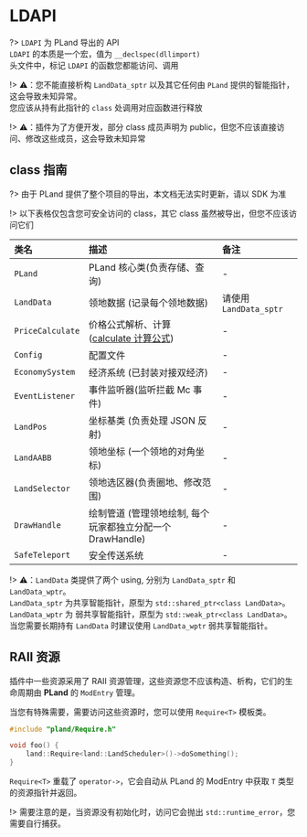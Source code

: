 # LDAPI

?> `LDAPI` 为 PLand 导出的 API  
`LDAPI` 的本质是一个宏，值为 `__declspec(dllimport)`  
头文件中，标记 `LDAPI` 的函数您都能访问、调用

!> ⚠️：您不能直接析构 `LandData_sptr` 以及其它任何由 `PLand` 提供的智能指针，这会导致未知异常。  
您应该从持有此指针的 `class` 处调用对应函数进行释放

!> ⚠️：插件为了方便开发，部分 class 成员声明为 public，但您不应该直接访问、修改这些成员，这会导致未知异常

## class 指南

?> 由于 PLand 提供了整个项目的导出，本文档无法实时更新，请以 SDK 为准

!> 以下表格仅包含您可安全访问的 class，其它 class 虽然被导出，但您不应该访问它们

| 类名             | 描述                                                                          | 备注                   |
| :--------------- | :---------------------------------------------------------------------------- | :--------------------- |
| `PLand`          | PLand 核心类(负责存储、查询)                                                  | -                      |
| `LandData`       | 领地数据 (记录每个领地数据)                                                   | 请使用 `LandData_sptr` |
| `PriceCalculate` | 价格公式解析、计算 ([calculate 计算公式](../md/Config.md#calculate-计算公式)) | -                      |
| `Config`         | 配置文件                                                                      | -                      |
| `EconomySystem`  | 经济系统 (已封装对接双经济)                                                   | -                      |
| `EventListener`  | 事件监听器(监听拦截 Mc 事件)                                                  | -                      |
| `LandPos`        | 坐标基类 (负责处理 JSON 反射)                                                 | -                      |
| `LandAABB`       | 领地坐标 (一个领地的对角坐标)                                                 | -                      |
| `LandSelector`   | 领地选区器(负责圈地、修改范围)                                                | -                      |
| `DrawHandle`     | 绘制管道 (管理领地绘制, 每个玩家都独立分配一个 DrawHandle)                    | -                      |
| `SafeTeleport`   | 安全传送系统                                                                  | -                      |

!> ⚠️：`LandData` 类提供了两个 using, 分别为 `LandData_sptr` 和 `LandData_wptr`。  
`LandData_sptr` 为共享智能指针，原型为 `std::shared_ptr<class LandData>`。  
`LandData_wptr` 为 弱共享智能指针，原型为 `std::weak_ptr<class LandData>`。  
当您需要长期持有 `LandData` 时建议使用 `LandData_wptr` 弱共享智能指针。

## RAII 资源

插件中一些资源采用了 RAII 资源管理，这些资源您不应该构造、析构，它们的生命周期由 **PLand** 的 `ModEntry` 管理。

当您有特殊需要，需要访问这些资源时，您可以使用 `Require<T>` 模板类。

```cpp
#include "pland/Require.h"

void foo() {
    land::Require<land::LandScheduler>()->doSomething();
}
```

`Require<T>` 重载了 `operator->`，它会自动从 PLand 的 ModEntry 中获取 `T` 类型的资源指针并返回。

!> 需要注意的是，当资源没有初始化时，访问它会抛出 `std::runtime_error`，您需要自行捕获。
